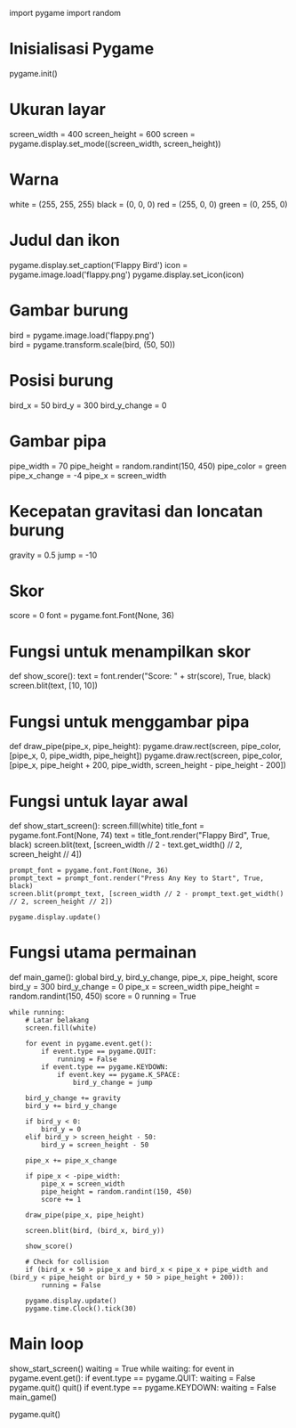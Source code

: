 import pygame
import random

# Inisialisasi Pygame
pygame.init()

# Ukuran layar
screen_width = 400
screen_height = 600
screen = pygame.display.set_mode((screen_width, screen_height))

# Warna
white = (255, 255, 255)
black = (0, 0, 0)
red = (255, 0, 0)
green = (0, 255, 0)

# Judul dan ikon
pygame.display.set_caption('Flappy Bird')
icon = pygame.image.load('flappy.png') 
pygame.display.set_icon(icon)

# Gambar burung
bird = pygame.image.load('flappy.png')  
bird = pygame.transform.scale(bird, (50, 50))

# Posisi burung
bird_x = 50
bird_y = 300
bird_y_change = 0

# Gambar pipa
pipe_width = 70
pipe_height = random.randint(150, 450)
pipe_color = green
pipe_x_change = -4
pipe_x = screen_width

# Kecepatan gravitasi dan loncatan burung
gravity = 0.5
jump = -10

# Skor
score = 0
font = pygame.font.Font(None, 36)

# Fungsi untuk menampilkan skor
def show_score():
    text = font.render("Score: " + str(score), True, black)
    screen.blit(text, [10, 10])

# Fungsi untuk menggambar pipa
def draw_pipe(pipe_x, pipe_height):
    pygame.draw.rect(screen, pipe_color, [pipe_x, 0, pipe_width, pipe_height])
    pygame.draw.rect(screen, pipe_color, [pipe_x, pipe_height + 200, pipe_width, screen_height - pipe_height - 200])

# Fungsi untuk layar awal
def show_start_screen():
    screen.fill(white)
    title_font = pygame.font.Font(None, 74)
    text = title_font.render("Flappy Bird", True, black)
    screen.blit(text, [screen_width // 2 - text.get_width() // 2, screen_height // 4])

    prompt_font = pygame.font.Font(None, 36)
    prompt_text = prompt_font.render("Press Any Key to Start", True, black)
    screen.blit(prompt_text, [screen_width // 2 - prompt_text.get_width() // 2, screen_height // 2])

    pygame.display.update()

# Fungsi utama permainan
def main_game():
    global bird_y, bird_y_change, pipe_x, pipe_height, score
    bird_y = 300
    bird_y_change = 0
    pipe_x = screen_width
    pipe_height = random.randint(150, 450)
    score = 0
    running = True

    while running:
        # Latar belakang
        screen.fill(white)

        for event in pygame.event.get():
            if event.type == pygame.QUIT:
                running = False
            if event.type == pygame.KEYDOWN:
                if event.key == pygame.K_SPACE:
                    bird_y_change = jump

        bird_y_change += gravity
        bird_y += bird_y_change

        if bird_y < 0:
            bird_y = 0
        elif bird_y > screen_height - 50:
            bird_y = screen_height - 50

        pipe_x += pipe_x_change

        if pipe_x < -pipe_width:
            pipe_x = screen_width
            pipe_height = random.randint(150, 450)
            score += 1

        draw_pipe(pipe_x, pipe_height)

        screen.blit(bird, (bird_x, bird_y))

        show_score()

        # Check for collision
        if (bird_x + 50 > pipe_x and bird_x < pipe_x + pipe_width and (bird_y < pipe_height or bird_y + 50 > pipe_height + 200)):
            running = False

        pygame.display.update()
        pygame.time.Clock().tick(30)

# Main loop
show_start_screen()
waiting = True
while waiting:
    for event in pygame.event.get():
        if event.type == pygame.QUIT:
            waiting = False
            pygame.quit()
            quit()
        if event.type == pygame.KEYDOWN:
            waiting = False
            main_game()

pygame.quit()
